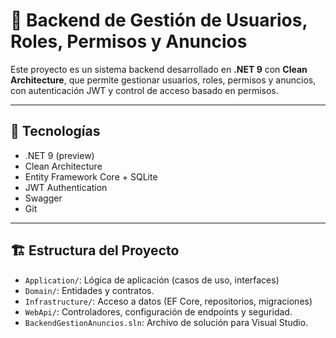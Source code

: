 # 🧠 Backend de Gestión de Usuarios, Roles, Permisos y Anuncios

Este proyecto es un sistema backend desarrollado en **.NET 9** con **Clean Architecture**, que permite gestionar usuarios, roles, permisos y anuncios, con autenticación JWT y control de acceso basado en permisos.

---

## 🚀 Tecnologías

- .NET 9 (preview)
- Clean Architecture
- Entity Framework Core + SQLite
- JWT Authentication
- Swagger
- Git

---

## 🏗️ Estructura del Proyecto
- `Application/`: Lógica de aplicación (casos de uso, interfaces)
- `Domain/`: Entidades y contratos.
- `Infrastructure/`: Acceso a datos (EF Core, repositorios, migraciones)
- `WebApi/`: Controladores, configuración de endpoints y seguridad.
- `BackendGestionAnuncios.sln`: Archivo de solución para Visual Studio.
